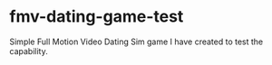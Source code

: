 # fmv-dating-game-test
Simple Full Motion Video Dating Sim game I have created to test the capability.
